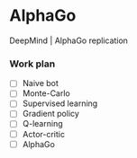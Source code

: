# AlphaGo
DeepMind | AlphaGo replication

### Work plan
- [ ] Naive bot
- [ ] Monte-Carlo
- [ ] Supervised learning
- [ ] Gradient policy
- [ ] Q-learning
- [ ] Actor-critic
- [ ] AlphaGo
